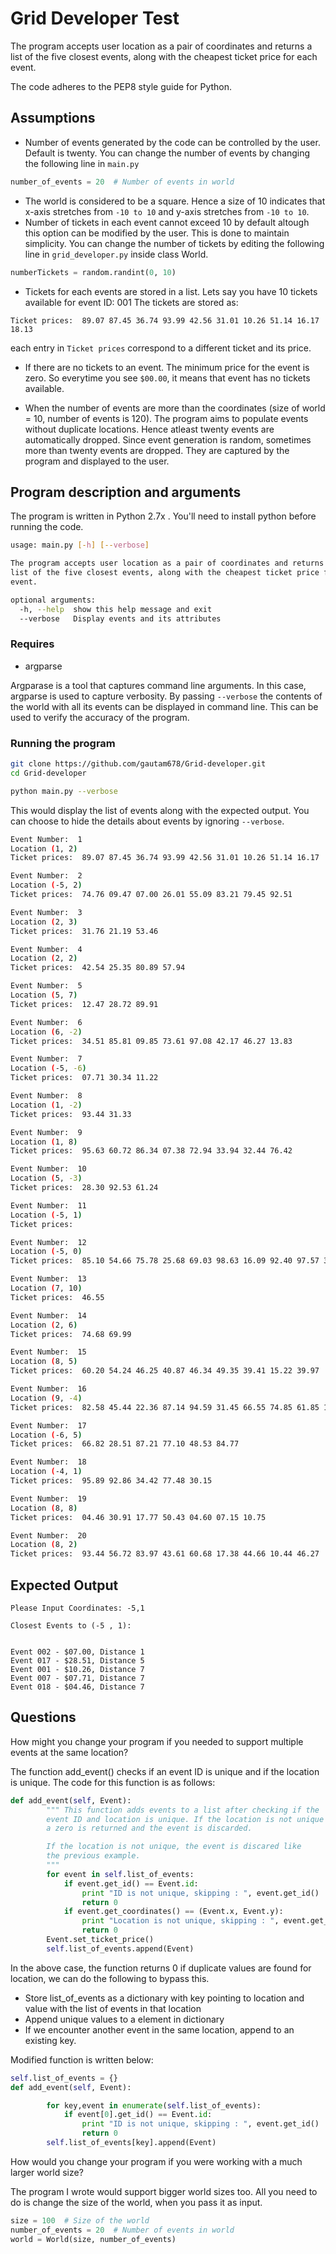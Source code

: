 # Grid Developer Test
The program accepts user location as a pair of coordinates and returns a list of the five closest events, along with the cheapest ticket price for each event.

The code adheres to the PEP8 style guide for Python.

## Assumptions
* Number of events generated by the code can be controlled by the user. Default is twenty. You can change the number of events by changing the following line in `main.py`

```python
number_of_events = 20  # Number of events in world
```

* The world is considered to be a square. Hence a size of 10 indicates that x-axis stretches from `-10 to 10` and y-axis stretches from `-10 to 10`.
* Number of tickets in each event cannot exceed 10 by default altough this option can be modified by the user. This is done to maintain simplicity. You can change the number of tickets by editing the following line in `grid_developer.py` inside class World.

```python
numberTickets = random.randint(0, 10)
```

* Tickets for each events are stored in a list. Lets say you have 10 tickets available for event ID: 001
The tickets are stored as:
```{python}
Ticket prices:  89.07 87.45 36.74 93.99 42.56 31.01 10.26 51.14 16.17 18.13
```
each entry in `Ticket prices` correspond to a different ticket and its price.

* If there are no tickets to an event. The minimum price for the event is zero. So everytime you see `$00.00`, it means that event has no tickets available.

* When the number of events are more than the coordinates (size of world = 10, number of events is 120). The program aims to populate events without duplicate locations. Hence atleast twenty events are automatically dropped. Since event generation is random, sometimes more than twenty events are dropped. They are captured by the program and displayed to the user.

## Program description and arguments
The program is written in Python 2.7x . You'll need to install python before running the code.

```sh
usage: main.py [-h] [--verbose]

The program accepts user location as a pair of coordinates and returns a
list of the five closest events, along with the cheapest ticket price for each
event.

optional arguments:
  -h, --help  show this help message and exit
  --verbose   Display events and its attributes
```
### Requires
* argparse

Argparase is a tool that captures command line arguments. In this case, argparse is used to capture verbosity. By passing `--verbose` the contents of the world with all its events can be displayed in command line. This can be used to verify the accuracy of the program.

### Running the program

```sh
git clone https://github.com/gautam678/Grid-developer.git
cd Grid-developer
```

```sh
python main.py --verbose
```
This would display the list of events along with the expected output. You can choose to hide the details about events by ignoring `--verbose`.

```sh
Event Number:  1
Location (1, 2)
Ticket prices:  89.07 87.45 36.74 93.99 42.56 31.01 10.26 51.14 16.17

Event Number:  2
Location (-5, 2)
Ticket prices:  74.76 09.47 07.00 26.01 55.09 83.21 79.45 92.51

Event Number:  3
Location (2, 3)
Ticket prices:  31.76 21.19 53.46

Event Number:  4
Location (2, 2)
Ticket prices:  42.54 25.35 80.89 57.94

Event Number:  5
Location (5, 7)
Ticket prices:  12.47 28.72 89.91

Event Number:  6
Location (6, -2)
Ticket prices:  34.51 85.81 09.85 73.61 97.08 42.17 46.27 13.83

Event Number:  7
Location (-5, -6)
Ticket prices:  07.71 30.34 11.22

Event Number:  8
Location (1, -2)
Ticket prices:  93.44 31.33

Event Number:  9
Location (1, 8)
Ticket prices:  95.63 60.72 86.34 07.38 72.94 33.94 32.44 76.42

Event Number:  10
Location (5, -3)
Ticket prices:  28.30 92.53 61.24

Event Number:  11
Location (-5, 1)
Ticket prices:

Event Number:  12
Location (-5, 0)
Ticket prices:  85.10 54.66 75.78 25.68 69.03 98.63 16.09 92.40 97.57 37.06

Event Number:  13
Location (7, 10)
Ticket prices:  46.55

Event Number:  14
Location (2, 6)
Ticket prices:  74.68 69.99

Event Number:  15
Location (8, 5)
Ticket prices:  60.20 54.24 46.25 40.87 46.34 49.35 39.41 15.22 39.97

Event Number:  16
Location (9, -4)
Ticket prices:  82.58 45.44 22.36 87.14 94.59 31.45 66.55 74.85 61.85 12.79

Event Number:  17
Location (-6, 5)
Ticket prices:  66.82 28.51 87.21 77.10 48.53 84.77

Event Number:  18
Location (-4, 1)
Ticket prices:  95.89 92.86 34.42 77.48 30.15

Event Number:  19
Location (8, 8)
Ticket prices:  04.46 30.91 17.77 50.43 04.60 07.15 10.75

Event Number:  20
Location (8, 2)
Ticket prices:  93.44 56.72 83.97 43.61 60.68 17.38 44.66 10.44 46.27
```

## Expected Output

```{python, engine='sh'}
Please Input Coordinates: -5,1

Closest Events to (-5 , 1):


Event 002 - $07.00, Distance 1
Event 017 - $28.51, Distance 5
Event 001 - $10.26, Distance 7
Event 007 - $07.71, Distance 7
Event 018 - $04.46, Distance 7
```

## Questions

How might you change your program if you needed to support multiple events at the
same location?

The function add_event() checks if an event ID is unique and if the location is unique. The code for this function is as follows:

```python
def add_event(self, Event):
        """ This function adds events to a list after checking if the
        event ID and location is unique. If the location is not unique
        a zero is returned and the event is discarded.

        If the location is not unique, the event is discared like
        the previous example.
        """
        for event in self.list_of_events:
            if event.get_id() == Event.id:
                print "ID is not unique, skipping : ", event.get_id()
                return 0
            if event.get_coordinates() == (Event.x, Event.y):
                print "Location is not unique, skipping : ", event.get_id()
                return 0
        Event.set_ticket_price()
        self.list_of_events.append(Event)
```

In the above case, the function returns 0 if duplicate values are found for location, we can do the following to bypass this.

- Store list_of_events as a dictionary with key pointing to location and value with the list of events in that location
- Append unique values to a element in dictionary
- If we encounter another event in the same location, append to an existing key. 

Modified function is written below:

```python
self.list_of_events = {}
def add_event(self, Event):

        for key,event in enumerate(self.list_of_events):
            if event[0].get_id() == Event.id:
                print "ID is not unique, skipping : ", event.get_id()
                return 0
        self.list_of_events[key].append(Event)
```

How would you change your program if you were working with a much larger world
size?

The program I wrote would support bigger world sizes too. All you need to do is change the size of the world, when you pass it as input.

```python
size = 100  # Size of the world
number_of_events = 20  # Number of events in world
world = World(size, number_of_events)
```

